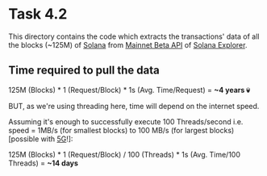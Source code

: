 # Task 4.2

This directory contains the code which extracts the transactions' data of all the blocks (~125M) of 
[Solana](https://en.wikipedia.org/wiki/Solana_(blockchain_platform)) from 
[Mainnet Beta API](https://explorer-api.mainnet-beta.solana.com) of [Solana Explorer](https://explorer.solana.com).


## Time required to pull the data

125M (Blocks) * 1 (Request/Block) * 1s (Avg. Time/Request) = **~4 years 💀**

BUT, as we're using threading here, time will depend on the internet speed.

Assuming it's enough to successfully execute 100 Threads/second 
i.e. speed = 1MB/s (for smallest blocks) to 100 MB/s (for largest blocks)
[possible with [5G](https://en.wikipedia.org/wiki/5G#Speed)!]:

125M (Blocks) * 1 (Request/Block) / 100 (Threads) * 1s (Avg. Time/100 Threads) = **~14 days**

